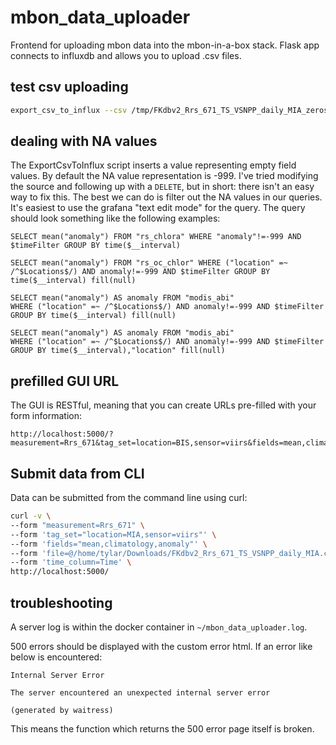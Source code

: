 # mbon_data_uploader
Frontend for uploading mbon data into the mbon-in-a-box stack.
Flask app connects to influxdb and allows you to upload .csv files.

## test csv uploading
```bash
export_csv_to_influx --csv /tmp/FKdbv2_Rrs_671_TS_VSNPP_daily_MIA_zeros.csv --dbname fwc_coral_disease --measurement demo --field_columns mean,climatology,anomaly --force_insert_even_csv_no_update True --server tylar-pc:8086 --time_column Time
```

## dealing with NA values
The ExportCsvToInflux script inserts a value representing empty field values.
By default the NA value representation is -999.
I've tried modifying the source and following up with a `DELETE`, but in short:
there isn't an easy way to fix this.
The best we can do is filter out the NA values in our queries.
It's easiest to use the grafana "text edit mode" for the query.
The query should look something like the following examples:
```
SELECT mean("anomaly") FROM "rs_chlora" WHERE "anomaly"!=-999 AND $timeFilter GROUP BY time($__interval)

SELECT mean("anomaly") FROM "rs_oc_chlor" WHERE ("location" =~ /^$Locations$/) AND anomaly!=-999 AND $timeFilter GROUP BY time($__interval) fill(null)

SELECT mean("anomaly") AS anomaly FROM "modis_abi"
WHERE ("location" =~ /^$Locations$/) AND anomaly!=-999 AND $timeFilter
GROUP BY time($__interval) fill(null)

SELECT mean("anomaly") AS anomaly FROM "modis_abi"
WHERE ("location" =~ /^$Locations$/) AND anomaly!=-999 AND $timeFilter
GROUP BY time($__interval),"location" fill(null)
```

## prefilled GUI URL
The GUI is RESTful, meaning that you can create URLs pre-filled with your form information:
```
http://localhost:5000/?measurement=Rrs_671&tag_set=location=BIS,sensor=viirs&fields=mean,climatology,anomaly
```

## Submit data from CLI
Data can be submitted from the command line using curl:

```bash
curl -v \
--form "measurement=Rrs_671" \
--form 'tag_set="location=MIA,sensor=viirs"' \
--form 'fields="mean,climatology,anomaly"' \
--form 'file=@/home/tylar/Downloads/FKdbv2_Rrs_671_TS_VSNPP_daily_MIA.csv' \
--form 'time_column=Time' \
http://localhost:5000/
```

## troubleshooting
A server log is within the docker container in `~/mbon_data_uploader.log`.

500 errors should be displayed with the custom error html.
If an error like below is encountered:
```
Internal Server Error

The server encountered an unexpected internal server error

(generated by waitress)
```
This means the function which returns the 500 error page itself is broken.

